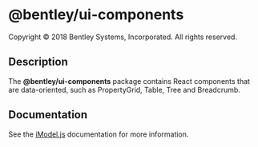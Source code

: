 # @bentley/ui-components

Copyright © 2018 Bentley Systems, Incorporated. All rights reserved.

## Description

The __@bentley/ui-components__ package contains React components that are data-oriented, such as PropertyGrid, Table, Tree and Breadcrumb.

## Documentation

See the [iModel.js](https://www.imodeljs.org) documentation for more information.
